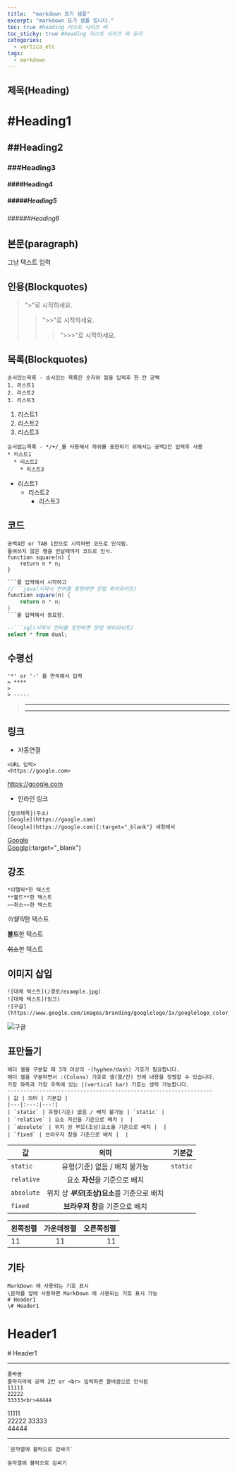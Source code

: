 ```yaml
---
title:  "markdown 표기 샘플"
excerpt: "markdown 표기 샘플 입니다."
toc: true #heading 리스트 사이즈 바
toc_sticky: true #heading 리스트 사이즈 바 유지
categories:
  - vertica_etc
tags:
  - markdown
---
```


## 제목(Heading)

# #Heading1
## ##Heading2
### ###Heading3
#### ####Heading4
##### #####Heading5
###### ######Heading6


## 본문(paragraph)

그냥 텍스트 입력


## 인용(Blockquotes)
> ">"로 시작하세요.
>> ">>"로 시작하세요.
>>> ">>>"로 시작하세요.


## 목록(Blockquotes)
```
순서있는목록 - 순서있는 목록은 숫자와 점을 입력후 한 칸 공백
1. 리스트1
2. 리스트2
3. 리스트3
```
1. 리스트1
2. 리스트2
3. 리스트3

```
순서없는목록 - */+/_를 사용해서 하위를 표현하기 위해서는 공백2칸 입력후 사용
* 리스트1
  * 리스트2
    * 리스트3
```
* 리스트1
  * 리스트2
    * 리스트3


## 코드
    공백4칸 or TAB 1칸으로 시작하면 코드로 인식됨.
    들여쓰지 않은 행을 만날때까지 코드로 인식.
    function square(n) {
        return n * n;
    }

```java
```를 입력해서 시작하고 
//```java(시작시 언어를 표현하면 문법 하이라이트)
function square(n) {
    return n * n;
}
```를 입력해서 종료함.
```

```sql
--```sql(시작시 언어를 표현하면 문법 하이라이트)
select * from dual;
```


## 수평선
```
'*' or '-' 를 연속해서 입력
> ****
> 
> ----- 
```

> ****
> 
> ----- 


## 링크
* 자동연결

```
<URL 입력>
<https://google.com>
```
<https://google.com>


* 인라인 링크

```
[링크제목](주소)
[Google](https://google.com)  
[Google](https://google.com){:target="_blank"} 새창에서
```
[Google](https://google.com)  
[Google](https://google.com){:target="_blank"}  

## 강조
```
*이탤릭*한 텍스트
**볼드**한 텍스트
~~취소~~한 텍스트
```
*이탤릭*한 텍스트

**볼드**한 텍스트

~~취소~~한 텍스트


## 이미지 삽입
```
![대체 텍스트](/경로/example.jpg)
![대체 텍스트](링크)
![구글](https://www.google.com/images/branding/googlelogo/1x/googlelogo_color_272x92dp.png)
```
![구글](https://www.google.com/images/branding/googlelogo/1x/googlelogo_color_272x92dp.png)


## 표만들기
```
헤더 셀을 구분할 때 3개 이상의 -(hyphen/dash) 기호가 필요합니다.
헤더 셀을 구분하면서 :(Colons) 기호로 셀(열/칸) 안에 내용을 정렬할 수 있습니다.
가장 좌측과 가장 우측에 있는 |(vertical bar) 기호는 생략 가능합니다.
-----------------------------------------------------------------
| 값 | 의미 | 기본값 |
|---|:---:|---:|
| `static` | 유형(기준) 없음 / 배치 불가능 | `static` |
| `relative` | 요소 자신을 기준으로 배치 |  |
| `absolute` | 위치 상 부모(조상)요소를 기준으로 배치 |  |
| `fixed` | 브라우저 창을 기준으로 배치 |  |
```

값 | 의미 | 기본값
---|:---:|---:
`static` | 유형(기준) 없음 / 배치 불가능 | `static`
`relative` | 요소 **자신**을 기준으로 배치 |
`absolute` | 위치 상 **_부모_(조상)요소**를 기준으로 배치 |
`fixed` | **브라우저 창**을 기준으로 배치 |

왼쪽정렬 | 가운데정렬 | 오른쪽정렬
|:---|:---:|---:|
11|11|11



## 기타
```
MarkDown 에 사용되는 기호 표시
\문자를 앞에 사용하면 MarkDown 에 사용되는 기호 표시 가능
# Header1
\# Header1
```
# Header1
\# Header1

***************************

```
줄바꿈
줄마지막에 공백 2칸 or <br> 입력하면 줄바꿈으로 인식됨
11111  
22222
33333<br>44444
```
11111  
22222
33333<br>44444

***************************

```
`문자열에 블럭으로 감싸기`
```
`문자열에 블럭으로 감싸기`
